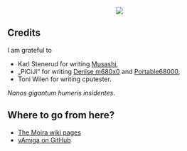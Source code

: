 <p align="center">
  <a href = "https://dirkwhoffmann.github.io/Moira"><img src="https://dirkwhoffmann.github.io/Moira/images/redirect.jpg"></a>
</p>

## Credits

I am grateful to 

- Karl Stenerud for writing [Musashi](https://github.com/kstenerud/Musashi),
- „PiCiJi“ for writing [Denise m680x0](https://bitbucket.org/piciji/denise/src/master/emulation/processor) and [Portable68000](https://sourceforge.net/projects/portable68000),
- Toni Wilen for writing cputester.

*Nanos gigantum humeris insidentes*.

## Where to go from here?

- [The Moira wiki pages](https://github.com/dirkwhoffmann/Moira/wiki)
- [vAmiga on GitHub](https://github.com/dirkwhoffmann/vAMIGA)
